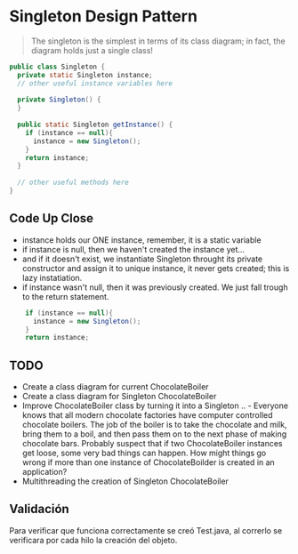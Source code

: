 # Singleton Design Pattern
> The singleton is the simplest in terms of its class diagram; in fact, the diagram holds just a single class!

```java
public class Singleton {
  private static Singleton instance;
  // other useful instance variables here
  
  private Singleton() {
  }
  
  public static Singleton getInstance() {
    if (instance == null){
      instance = new Singleton(); 
    }
    return instance;
  }
  
  // other useful methods here
}
```

## Code Up Close

- instance holds our ONE instance, remember, it is a static variable
- if instance is null, then we haven't created the instance yet...
- and if it doesn't exist, we instantiate Singleton throught its private constructor and assign it to unique instance, it never gets created; this is lazy instatiation.
- if instance wasn't null, then it was previously created. We just fall trough to the return statement.

```java
    if (instance == null){
      instance = new Singleton(); 
    }
    return instance;
```
## TODO
- Create a class diagram for current ChocolateBoiler
- Create a class diagram for Singleton ChocolateBoiler
- Improve ChocolateBoiler class by turning it into a Singleton
.. - Everyone knows that all modern chocolate factories have computer controlled chocolate boilers. The job of the boiler is to take the chocolate and milk, bring them to a boil, and then pass them on to the next phase of making chocolate bars.  Probably suspect that if two ChocolateBoiler instances get loose, some very bad things can happen. How might things go wrong if more than one instance of ChocolateBoilder is created in an application?
- Multithreading the creation of Singleton ChocolateBoiler

## Validación

Para verificar que funciona correctamente se creó Test.java, al correrlo se verificara por cada hilo la creación del objeto. 
